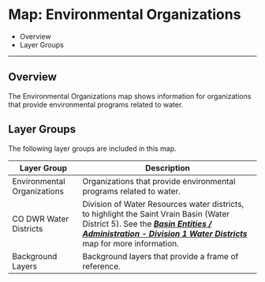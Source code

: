 # Map: Environmental Organizations #

*   Overview
*   Layer Groups

------------

## Overview ##

The Environmental Organizations map shows information for
organizations that provide environmental programs related to water.

## Layer Groups ##

The following layer groups are included in this map.

| **Layer Group** | **Description** |
| -- | -- |
| Environmental Organizations | Organizations that provide environmental programs related to water. |
| CO DWR Water Districts | Division of Water Resources water districts, to highlight the Saint Vrain Basin (Water District 5).  See the [***Basin Entities / Administration - Division 1 Water Districts***](#map/entities-codwr-waterdistricts) map for more information. |
| Background Layers | Background layers that provide a frame of reference. |
